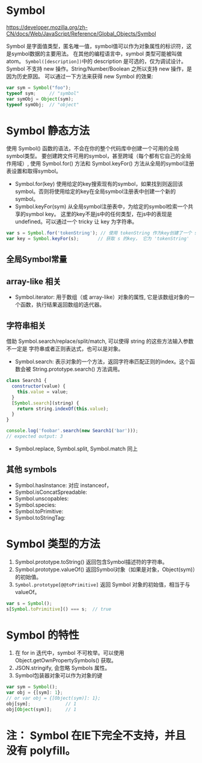 # Symbol
https://developer.mozilla.org/zh-CN/docs/Web/JavaScript/Reference/Global_Objects/Symbol

Symbol 是字面值类型，匿名唯一值，symbol值可以作为对象属性的标识符，这是symbol数据的主要用法。
在其他的编程语言中，symbol 类型可能被叫做 atom。
`Symbol([description])`中的 description 是可选的，仅为调试设计。
Symbol 不支持 new 操作。String/Number/Boolean 之所以支持 new 操作，是因为历史原因。
可以通过一下方法来获得 new Symbol 的效果:
```js
var sym = Symbol("foo");
typeof sym;     // "symbol"
var symObj = Object(sym);
typeof symObj;  // "object"
```

# Symbol 静态方法
使用 Symbol() 函数的语法，不会在你的整个代码库中创建一个可用的全局symbol类型。
要创建跨文件可用的symbol，甚至跨域（每个都有它自己的全局作用域）, 使用 Symbol.for() 方法和  Symbol.keyFor() 方法从全局的symbol注册表设置和取得symbol。
* Symbol.for(key)
使用给定的key搜索现有的symbol，如果找到则返回该symbol。否则将使用给定的key在全局symbol注册表中创建一个新的symbol。
* Symbol.keyFor(sym)
从全局symbol注册表中，为给定的symbol检索一个共享的symbol key。
这里的key不是js中的任何类型，在js中的表现是 undefined。可以通过一个 tricky 让 key 为字符串。
```js
var s = Symbol.for('tokenString'); // 使用 tokenString 作为key创建了一个 symbol s
var key = Symbol.keyFor(s);       // 获取 s 的key， 它为 'tokenString'
```

## 全局Symbol常量
## array-like 相关 
* Symbol.iterator: 用于数组（或 array-like）对象的属性, 它是该数组对象的一个函数，执行结果返回数组的迭代器。
## 字符串相关
借助 Symbol.search/replace/split/match, 可以使得 string 的这些方法输入参数不一定是 字符串或者正则表达式，也可以是对象。
* Symbol.search: 表示对象的一个方法，返回字符串匹配正则的index。这个函数会被 String.prototype.search() 方法调用。
```js
class Search1 {
  constructor(value) {
    this.value = value;
  }
  [Symbol.search](string) {
    return string.indexOf(this.value);
  }
}

console.log('foobar'.search(new Search1('bar')));
// expected output: 3
```
* Symbol.replace, Symbol.split, Symbol.match 同上
## 其他 symbols
* Symbol.hasInstance:
对应 instanceof， 
* Symbol.isConcatSpreadable: 
* Symbol.unscopables:
* Symbol.species:
* Symbol.toPrimitive:
* Symbol.toStringTag:


# Symbol 类型的方法
1. Symbol.prototype.toString()
返回包含Symbol描述符的字符串。
2. Symbol.prototype.valueOf()
返回Symbol对象（如果是对象，Object(sym)）的初始值。
3. `Symbol.prototype[@@toPrimitive]`
返回 Symbol 对象的初始值，相当于与 valueOf。
```js
var s = Symbol();
s[Symbol.toPrimitive]() === s;  // true
```

# Symbol 的特性
1. 在 for in 迭代中，symbol 不可枚举。可以使用 Object.getOwnPropertySymbols() 获取。
2. JSON.stringify, 会忽略 Symbols 属性。
3. Symbol包装器对象可以作为对象的键
```js
var sym = Symbol();
var obj = {[sym]: 1};
// or var obj = {[Object(sym)]: 1};
obj[sym];             // 1
obj[Object(sym)];     // 1
```


# 注： Symbol 在IE下完全不支持，并且没有 polyfill。